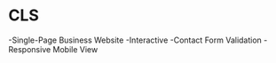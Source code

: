 # CLS

 -Single-Page Business Website
 -Interactive
 -Contact Form Validation
 -Responsive Mobile View
 
